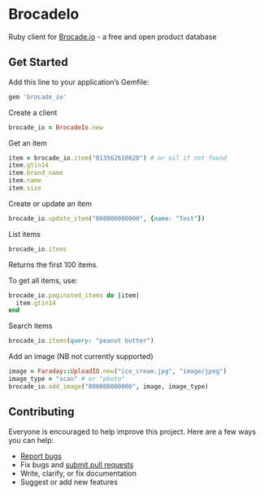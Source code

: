 # BrocadeIo

Ruby client for [Brocade.io](https://www.brocade.io/) - a free and open product database

## Get Started

Add this line to your application’s Gemfile:

```ruby
gem 'brocade_io'
```

Create a client

```ruby
brocade_io = BrocadeIo.new
```

Get an item

```ruby
item = brocade_io.item("013562610020") # or nil if not found
item.gtin14
item.brand_name
item.name
item.size
```

Create or update an item

```ruby
brocade_io.update_item("000000000000", {name: "Test"})
```

List items

```ruby
brocade_io.items
```

Returns the first 100 items.

To get all items, use:

```ruby
brocade_io.paginated_items do |item|
  item.gtin14
end
```

Search items

```ruby
brocade_io.items(query: "peanut butter")
```

Add an image (NB not currently supported)

```ruby
image = Faraday::UploadIO.new("ice_cream.jpg", "image/jpeg")
image_type = "scan" # or "photo"
brocade_io.add_image("000000000000", image, image_type)
```

## Contributing

Everyone is encouraged to help improve this project. Here are a few ways you can help:

- [Report bugs](https://github.com/ferrisoxide/brocade_io/issues)
- Fix bugs and [submit pull requests](https://github.com/ferrisoxide/brocade_io/pulls)
- Write, clarify, or fix documentation
- Suggest or add new features
